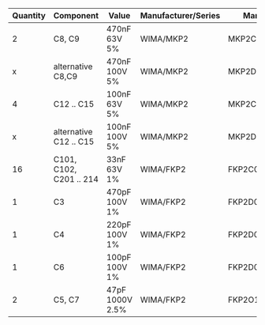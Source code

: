 Quantity | Component | Value | Manufacturer/Series | Manuf.-Type | Vendor | Vendor-Art.-No
-------- | -------- | -------- | -------- | -------- | -------- | --------
2 | C8, C9 | 470nF 63V 5%  | WIMA/MKP2 | MKP2C034701M00J   |  |  
x | alternative C8,C9 | 470nF 100V 5%  | WIMA/MKP2 | MKP2D034701M00J | Mouser | 505-MKP2D034701MJSSD
4 | C12 .. C15 | 100nF 63V 5%  | WIMA/MKP2 | MKP2C031001F00J | Mouser | 505-MKP2C031001F00JS
x | alternative C12 .. C15 | 100nF 100V 5%  | WIMA/MKP2 | MKP2D031001F00J | Mouser | 505-MKP2D031001FJI00
16 | C101, C102, C201 .. 214 | 33nF 63V 1% | WIMA/FKP2 | FKP2C023301L00E | buerklin.com | 42D8428
1 | C3 | 470pF 100V 1% | WIMA/FKP2 | FKP2D004701D00E | buerklin.com | 42D8438
1 | C4 | 220pF 100V 1% | WIMA/FKP2 | FKP2D002201D00E | buerklin.com | 42D8434
1 | C6 | 100pF 100V 1% | WIMA/FKP2 | FKP2D001001D00E | buerklin.com | 42D8430
2 | C5, C7 | 47pF 1000V 2.5% | WIMA/FKP2 | FKP2O100471D00H | Mouser | 505-FKP2O10471D0HO0
